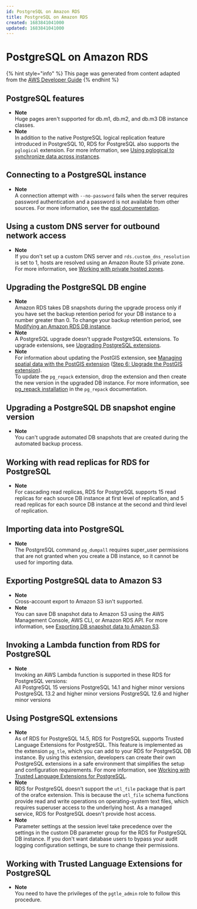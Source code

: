 ```yaml
---
id: PostgreSQL on Amazon RDS
title: PostgreSQL on Amazon RDS
created: 1683841041000
updated: 1683841041000
---
```

# PostgreSQL on Amazon RDS

{% hint style="info" %}
This page was generated from content adapted from the [AWS Developer Guide](https://github.com/awsdocs/amazon-rds-user-guide.git)
{% endhint %}

## PostgreSQL features

- **Note**  
Huge pages aren't supported for db\.m1, db\.m2, and db\.m3 DB instance classes\.
- **Note**  
In addition to the native PostgreSQL logical replication feature introduced in PostgreSQL 10, RDS for PostgreSQL also supports the `pglogical` extension\. For more information, see [Using pglogical to synchronize data across instances](Appendix.PostgreSQL.CommonDBATasks.Extensions.md#Appendix.PostgreSQL.CommonDBATasks.pglogical)\.


## Connecting to a PostgreSQL instance

- **Note**  
A connection attempt with `--no-password` fails when the server requires password authentication and a password is not available from other sources\. For more information, see the [psql documentation](https://www.postgresql.org/docs/13/app-psql.html)\.


## Using a custom DNS server for outbound network access

- **Note**  
If you don't set up a custom DNS server and `rds.custom_dns_resolution` is set to 1, hosts are resolved using an Amazon Route 53 private zone\. For more information, see [Working with private hosted zones](https://docs.aws.amazon.com/Route53/latest/DeveloperGuide/hosted-zones-private.html)\.


## Upgrading the PostgreSQL DB engine

- **Note**  
Amazon RDS takes DB snapshots during the upgrade process only if you have set the backup retention period for your DB instance to a number greater than 0\. To change your backup retention period, see [Modifying an Amazon RDS DB instance](Overview.DBInstance.Modifying.md)\.
- **Note**  
A PostgreSQL upgrade doesn't upgrade PostgreSQL extensions\. To upgrade extensions, see [Upgrading PostgreSQL extensions](#USER_UpgradeDBInstance.PostgreSQL.ExtensionUpgrades)\.
- **Note**  
For information about updating the PostGIS extension, see [Managing spatial data with the PostGIS extension](Appendix.PostgreSQL.CommonDBATasks.PostGIS.md) \([Step 6: Upgrade the PostGIS extension](Appendix.PostgreSQL.CommonDBATasks.PostGIS.md#Appendix.PostgreSQL.CommonDBATasks.PostGIS.Update)\)\.  
To update the `pg_repack` extension, drop the extension and then create the new version in the upgraded DB instance\. For more information, see [pg\_repack installation](https://reorg.github.io/pg_repack/) in the `pg_repack` documentation\.


## Upgrading a PostgreSQL DB snapshot engine version

- **Note**  
You can't upgrade automated DB snapshots that are created during the automated backup process\.


## Working with read replicas for RDS for PostgreSQL

- **Note**  
For cascading read replicas, RDS for PostgreSQL supports 15 read replicas for each source DB instance at first level of replication, and 5 read replicas for each source DB instance at the second and third level of replication\.


## Importing data into PostgreSQL

- **Note**  
The PostgreSQL command `pg_dumpall` requires super\_user permissions that are not granted when you create a DB instance, so it cannot be used for importing data\.


## Exporting PostgreSQL data to Amazon S3

- **Note**  
Cross\-account export to Amazon S3 isn't supported\.
- **Note**  
You can save DB snapshot data to Amazon S3 using the AWS Management Console, AWS CLI, or Amazon RDS API\. For more information, see [Exporting DB snapshot data to Amazon S3](USER_ExportSnapshot.md)\.


## Invoking a Lambda function from RDS for PostgreSQL

- **Note**  
Invoking an AWS Lambda function is supported in these RDS for PostgreSQL versions:  
All PostgreSQL 15 versions
PostgreSQL 14\.1 and higher minor versions
PostgreSQL 13\.2 and higher minor versions
PostgreSQL 12\.6 and higher minor versions


## Using PostgreSQL extensions

- **Note**  
As of RDS for PostgreSQL 14\.5, RDS for PostgreSQL supports Trusted Language Extensions for PostgreSQL\. This feature is implemented as the extension `pg_tle`, which you can add to your RDS for PostgreSQL DB instance\. By using this extension, developers can create their own PostgreSQL extensions in a safe environment that simplifies the setup and configuration requirements\. For more information, see [Working with Trusted Language Extensions for PostgreSQL](PostgreSQL_trusted_language_extension.md)\.
- **Note**  
RDS for PostgreSQL doesn't support the `utl_file` package that is part of the orafce extension\. This is because the `utl_file` schema functions provide read and write operations on operating\-system text files, which requires superuser access to the underlying host\. As a managed service, RDS for PostgreSQL doesn't provide host access\.
- **Note**  
Parameter settings at the session level take precedence over the settings in the custom DB parameter group for the RDS for PostgreSQL DB instance\. If you don't want database users to bypass your audit logging configuration settings, be sure to change their permissions\.


## Working with Trusted Language Extensions for PostgreSQL

- **Note**  
You need to have the privileges of the `pgtle_admin` role to follow this procedure\.

